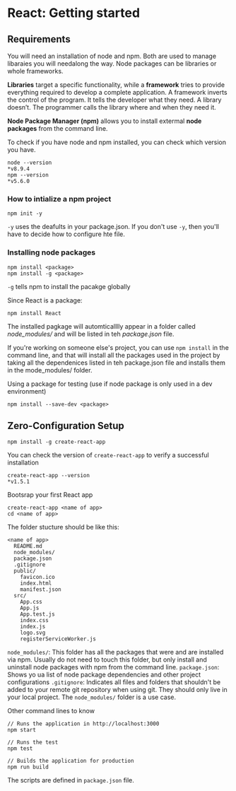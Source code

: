 # React: Getting started

## Requirements
You will need an installation of node and npm. Both are used to manage libaraies you will needalong the way. Node packages can be libraries or whole frameworks.

**Libraries** target a specific functionality, while a **framework** tries to provide everything required to develop a complete application. A framework inverts the control of the program. It tells the developer what they need. A library doesn’t. The programmer calls the library where and when they need it.

**Node Package Manager (npm)** allows you to install extermal **node packages** from the command line.

To check if you have node and npm installed, you can check which version you have.

```
node --version
*v8.9.4
npm --version
*v5.6.0
```

### How to intialize a npm project
```
npm init -y
```

`-y` uses the deafults in your package.json. If you don't use `-y`, then you'll have to decide how to configure hte file.

### Installing node packages

```
npm install <package>
npm install -g <package>
```

`-g` tells npm to install the pacakge globally

Since React is a package:
```
npm install React
```

The installed pagkage will automticalllly appear in a folder called _node_modules/_ and will be listed in teh _package.json_ file.

If you're working on someone else's project, you can use `npm install` in the command line, and that will install all the packages used in the project by taking all the dependenices listed in teh package.json file and installs them in the mode_modules/ folder.

Using a package for testing (use if node package is only used in a dev environment)
```
npm install --save-dev <package>
```

## Zero-Configuration Setup

```
npm install -g create-react-app
```

You can check the version of `create-react-app` to verify a successful installation

```
create-react-app --version
*v1.5.1
```

Bootsrap your first React app

```
create-react-app <name of app>
cd <name of app>
```

The folder stucture should be like this:

```
<name of app>
  README.md
  node_modules/
  package.json
  .gitignore
  public/
    favicon.ico
    index.html
    manifest.json
  src/
    App.css
    App.js
    App.test.js
    index.css
    index.js
    logo.svg
    registerServiceWorker.js
```

`node_modules/`: This folder has all the packages that were and are installed via npm. Usually do not need to touch this folder, but only install and uninstall node packages with npm from the command line.
`package.json`: Shows yo ua list of node package dependencies and other project configurations
`.gitignore`: Indicates all files and folders that shouldn't be added to your remote git repository when using git. They should only live in your local project. The `node_modules/` folder is a use case.

Other command lines to know

```
// Runs the application in http://localhost:3000
npm start

// Runs the test
npm test

// Builds the application for production
npm run build
```

The scripts are defined in `package.json` file.





